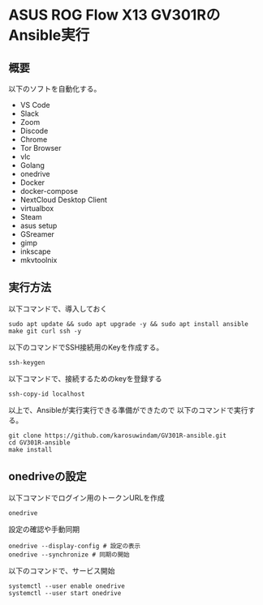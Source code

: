 # ASUS ROG Flow X13 GV301RのAnsible実行

## 概要
以下のソフトを自動化する。
* VS Code
* Slack
* Zoom
* Discode
* Chrome
* Tor Browser
* vlc
* Golang
* onedrive
* Docker
* docker-compose
* NextCloud Desktop Client
* virtualbox
* Steam
* asus setup
* GSreamer
* gimp
* inkscape
* mkvtoolnix

## 実行方法


以下コマンドで、導入しておく
```
sudo apt update && sudo apt upgrade -y && sudo apt install ansible make git curl ssh -y
```

以下のコマンドでSSH接続用のKeyを作成する。
```
ssh-keygen
```

以下コマンドで、接続するためのkeyを登録する
```
ssh-copy-id localhost
```

以上で、Ansibleが実行実行できる準備ができたので
以下のコマンドで実行する。
```
git clone https://github.com/karosuwindam/GV301R-ansible.git
cd GV301R-ansible
make install
```

## onedriveの設定

以下コマンドでログイン用のトークンURLを作成
```
onedrive
```

設定の確認や手動同期
```
onedrive --display-config # 設定の表示
onedrive --synchronize # 同期の開始
```

以下のコマンドで、サービス開始
```
systemctl --user enable onedrive
systemctl --user start onedrive
```